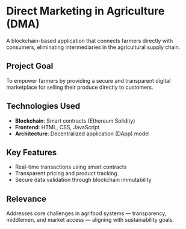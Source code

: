 # Direct Marketing in Agriculture (DMA)

A blockchain-based application that connects farmers directly with consumers, eliminating intermediaries in the agricultural supply chain.

## Project Goal
To empower farmers by providing a secure and transparent digital marketplace for selling their produce directly to customers.

## Technologies Used
- **Blockchain**: Smart contracts (Ethereum Solidity)
- **Frontend**: HTML, CSS, JavaScript
- **Architecture**: Decentralized application (DApp) model

## Key Features
- Real-time transactions using smart contracts
- Transparent pricing and product tracking
- Secure data validation through blockchain immutability


## Relevance
Addresses core challenges in agrifood systems — transparency, middlemen, and market access — aligning with sustainability goals.
